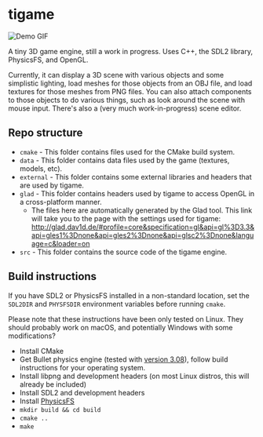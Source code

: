 # tigame
![Demo GIF](./demo.gif)

A tiny 3D game engine, still a work in progress. Uses C++, the SDL2 library, PhysicsFS, and OpenGL.

Currently, it can display a 3D scene with various objects and some simplistic lighting, load meshes for those objects from an OBJ file, and load textures for those meshes from PNG files. You can also attach components to those objects to do various things, such as look around the scene with mouse input. There's also a (very much work-in-progress) scene editor.

## Repo structure
* `cmake` - This folder contains files used for the CMake build system.
* `data` - This folder contains data files used by the game (textures, models, etc).
* `external` - This folder contains some external libraries and headers that are used by tigame.
* `glad` - This folder contains headers used by tigame to access OpenGL in a cross-platform manner.
	* The files here are automatically generated by the Glad tool. This link will take you to the page with the settings used for tigame: http://glad.dav1d.de/#profile=core&specification=gl&api=gl%3D3.3&api=gles1%3Dnone&api=gles2%3Dnone&api=glsc2%3Dnone&language=c&loader=on
* `src` - This folder contains the source code of the tigame engine.

## Build instructions
If you have SDL2 or PhysicsFS installed in a non-standard location, set the `SDL2DIR` and `PHYSFSDIR` environment variables before running `cmake`.

Please note that these instructions have been only tested on Linux. They should probably work on macOS, and potentially Windows with some modifications?

* Install CMake
* Get Bullet physics engine (tested with [version 3.08](https://github.com/bulletphysics/bullet3/releases/tag/3.08)), follow build instructions for your operating system.
* Install libpng and development headers (on most Linux distros, this will already be included)
* Install SDL2 and development headers
* Install [PhysicsFS](https://www.icculus.org/physfs/)
* `mkdir build && cd build`
* `cmake ..`
* `make`
